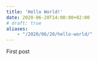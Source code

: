 ```yaml
---
title: 'Hello World!'
date: 2020-06-20T14:00:00+02:00
# draft: true
aliases: 
    - "/2020/06/20/hello-world/"
---
```


First post
